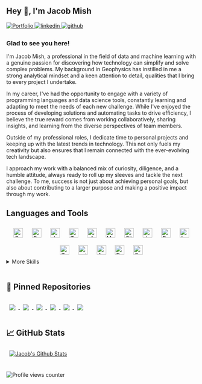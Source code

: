 <!-- </a>![Jacob Mish](https://github.com/Feromond/feromond/assets/53460081/12988e16-87f6-4626-9fe4-9b9cc6957898) -->



## Hey 👋, I'm Jacob Mish  
  
<a href="https://JacobMish.com" target="_blank">
<img src=https://img.shields.io/badge/website-000000?style=for-the-badge&logo=About.me&logoColor=white alt=Portfolio style="margin-bottom: 5px;" />
</a>  
<a href="https://linkedin.com/in/jacob-mish-25915722a/" target="_blank">
<img src=https://img.shields.io/badge/linkedin-%231E77B5.svg?&style=for-the-badge&logo=linkedin&logoColor=white alt=linkedin style="margin-bottom: 5px;" />
</a>
<a href="https://github.com/Feromond" target="_blank">
<img src=https://img.shields.io/badge/github-%2324292e.svg?&style=for-the-badge&logo=github&logoColor=white alt=github style="margin-bottom: 5px;" />
</a>  

  



### Glad to see you here!  
I'm Jacob Mish, a professional in the field of data and machine learning with a genuine passion for discovering how technology can simplify and solve complex problems. My background in Geophysics has instilled in me a strong analytical mindset and a keen attention to detail, qualities that I bring to every project I undertake.

In my career, I've had the opportunity to engage with a variety of programming languages and data science tools, constantly learning and adapting to meet the needs of each new challenge. While I've enjoyed the process of developing solutions and automating tasks to drive efficiency, I believe the true reward comes from working collaboratively, sharing insights, and learning from the diverse perspectives of team members.

Outside of my professional roles, I dedicate time to personal projects and keeping up with the latest trends in technology. This not only fuels my creativity but also ensures that I remain connected with the ever-evolving tech landscape.

I approach my work with a balanced mix of curiosity, diligence, and a humble attitude, always ready to roll up my sleeves and tackle the next challenge. To me, success is not just about achieving personal goals, but also about contributing to a larger purpose and making a positive impact through my work. 
  


## Languages and Tools  
<div align="center">  
<a href="https://www.python.org/" target="_blank"><img style="margin: 10px" src="https://profilinator.rishav.dev/skills-assets/python-original.svg" alt="Python" height="25" /></a>  
<a href="https://www.rust-lang.org/" target="_blank"><img style="margin: 10px" src="https://profilinator.rishav.dev/skills-assets/rust-plain.svg" alt="Rust" height="25" /></a>  
<a href="https://www.java.com/" target="_blank"><img style="margin: 10px" src="https://profilinator.rishav.dev/skills-assets/java-original-wordmark.svg" alt="Java" height="25" /></a>  
<a href="https://www.tensorflow.org/" target="_blank"><img style="margin: 10px" src="https://profilinator.rishav.dev/skills-assets/tensorflow-icon.svg" alt="TensorFlow" height="25" /></a>  
<a href="https://aws.amazon.com/" target="_blank"><img style="margin: 10px" src="https://profilinator.rishav.dev/skills-assets/amazonwebservices-original-wordmark.svg" alt="AWS" height="25" /></a>  
<a href="https://www.mysql.com/" target="_blank"><img style="margin: 10px" src="https://profilinator.rishav.dev/skills-assets/mysql-original-wordmark.svg" alt="MySQL" height="25" /></a>  
<a href="https://github.com/" target="_blank"><img style="margin: 10px" src="https://profilinator.rishav.dev/skills-assets/git-scm-icon.svg" alt="Git" height="25" /></a>  
<a href="https://www.javascript.com/" target="_blank"><img style="margin: 10px" src="https://profilinator.rishav.dev/skills-assets/javascript-original.svg" alt="JavaScript" height="25" /></a>  
<a href="https://reactjs.org/" target="_blank"><img style="margin: 10px" src="https://profilinator.rishav.dev/skills-assets/react-original-wordmark.svg" alt="React" height="25" /></a>  
<a href="https://www.latex-project.org/" target="_blank"><img style="margin: 10px" src="https://profilinator.rishav.dev/skills-assets/latex.png" alt="LaTeX" height="25" /></a>  
<a href="https://www.tableau.com/" target="_blank"><img style="margin: 10px" src="https://profilinator.rishav.dev/skills-assets/tableau.svg" alt="Tableau" height="25" /></a>  
<a href="https://pytorch.org/" target="_blank"><img style="margin: 10px" src="https://profilinator.rishav.dev/skills-assets/pytorch-icon.svg" alt="pytorch" height="25" /></a>  
<a href="https://azure.microsoft.com/en-in/" target="_blank"><img style="margin: 10px" src="https://profilinator.rishav.dev/skills-assets/microsoft_azure-icon.svg" alt="Azure" height="25" /></a>  
<a href="https://www.docker.com/" target="_blank"><img style="margin: 10px" src="https://profilinator.rishav.dev/skills-assets/docker-original-wordmark.svg" alt="Docker" height="25" /></a>  
<a href="https://opencv.org/" target="_blank"><img style="margin: 10px" src="https://profilinator.rishav.dev/skills-assets/opencv-icon.svg" alt="OpenCV" height="25" /></a>  
</div>  


<details>
<summary>More Skills</summary>
<br>
  <img align="center" style="margin:1rem 0.5rem" src="https://img.shields.io/badge/Package-Sklearn-informational?style=flat&logo=Sklearn&logoColor=white&color=4AB197" />
  <img align="center" style="margin:1rem 0.5rem" src="https://img.shields.io/badge/Package-Numpy-informational?style=flat&logo=Numpy&logoColor=white&color=4AB197" />
  <img align="center" style="margin:1rem 0.5rem" src="https://img.shields.io/badge/Package-Scipy-informational?style=flat&logo=Scipy&logoColor=white&color=4AB197" />
  <img align="center" style="margin:1rem 0.5rem" src="https://img.shields.io/badge/Package-Pandas-informational?style=flat&logo=Pandas&logoColor=white&color=4AB197" />
  <img align="center" style="margin:1rem 0.5rem" src="https://img.shields.io/badge/Code-Matlab-informational?style=flat&logo=Matlab&logoColor=white&color=4AB197" />
  <img align="center" style="margin:1rem 0.5rem" src="https://img.shields.io/badge/NLP-HuggingFace-informational?style=flat&logo=HuggingFace&logoColor=white&color=4AB197" />
  <img align="center" style="margin:1rem 0.5rem" src="https://img.shields.io/badge/Visualization-Matplotlib-informational?style=flat&logo=Matplotlib&logoColor=white&color=4AB197" />
  <img align="center" style="margin:1rem 0.5rem" src="https://img.shields.io/badge/Visualization-Seaborn-informational?style=flat&logo=Seaborn&logoColor=white&color=4AB197" />
  <img align="center" style="margin:1rem 0.5rem" src="https://img.shields.io/badge/Visualization-Plotly-informational?style=flat&logo=Plotly&logoColor=white&color=4AB197" />
</details>

<br/>  

## 📌 Pinned Repositories

<a href="https://github.com/zamaniali1995/ml-pipeline">
  <img align="center" style="margin:1rem 0.5rem" src="https://github-readme-stats-git-masterrstaa-rickstaa.vercel.app/api/pin/?username=zamaniali1995&repo=ml-pipeline&title_color=ffffff&text_color=c9cacc&icon_color=4AB197&bg_color=1A2B34" />
</a>

<a href="https://github.com/Feromond/jacob-mish-portfolio">
  <img align="center" style="margin:1rem 0.5rem" src="https://github-readme-stats-git-masterrstaa-rickstaa.vercel.app/api/pin/?username=feromond&repo=jacob-mish-portfolio&title_color=ffffff&text_color=c9cacc&icon_color=4AB197&bg_color=1A2B34" />
</a>

<a href="https://github.com/Feromond/rust_snake_game">
  <img align="center" style="margin:1rem 0.5rem" src="https://github-readme-stats-git-masterrstaa-rickstaa.vercel.app/api/pin/?username=feromond&repo=rust_snake_game&title_color=ffffff&text_color=c9cacc&icon_color=4AB197&bg_color=1A2B34" />
</a>

<a href="https://github.com/Feromond/FilteringTechniques">
  <img align="center" style="margin:1rem 0.5rem" src="https://github-readme-stats-git-masterrstaa-rickstaa.vercel.app/api/pin/?username=feromond&repo=filteringtechniques&title_color=ffffff&text_color=c9cacc&icon_color=4AB197&bg_color=1A2B34" />
</a>

<a href="https://github.com/Feromond/hypixel-bazaar-api">
  <img align="center" style="margin:1rem 0.5rem" src="https://github-readme-stats-git-masterrstaa-rickstaa.vercel.app/api/pin/?username=feromond&repo=hypixel-bazaar-api&title_color=ffffff&text_color=c9cacc&icon_color=4AB197&bg_color=1A2B34" />
</a>

<a href="https://github.com/Feromond/fft_rust">
  <img align="center" style="margin:1rem 0.5rem" src="https://github-readme-stats-git-masterrstaa-rickstaa.vercel.app/api/pin/?username=feromond&repo=fft_rust&title_color=ffffff&text_color=c9cacc&icon_color=4AB197&bg_color=1A2B34" />
</a>



<br/>

## &#x1f4c8; GitHub Stats

<a href="https://github.com/feromond">
  <img align="center" style="margin:0.5rem" src="https://github-readme-stats-git-masterrstaa-rickstaa.vercel.app/api?username=feromond&show_icons=true&theme=synthwave&count_private=true" alt="Jacob's Github Stats" />
</a>


<br/>  


<br/>  


![Profile views counter](https://komarev.com/ghpvc/?username=feromond&&style=flat-square)  
  
